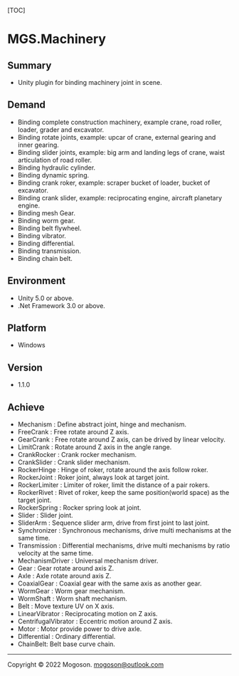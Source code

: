 [TOC]
# MGS.Machinery

## Summary
- Unity plugin for binding machinery joint in scene.

## Demand
- Binding complete construction machinery, example crane, road roller, loader, grader and excavator.
- Binding rotate joints, example: upcar of crane, external gearing and inner gearing.
- Binding slider joints, example: big arm and landing legs of crane, waist articulation of road roller.
- Binding hydraulic cylinder.
- Binding dynamic spring.
- Binding crank roker, example: scraper bucket of loader, bucket of excavator.
- Binding crank slider, example: reciprocating engine, aircraft planetary engine.
- Binding mesh Gear.
- Binding worm gear.
- Binding belt flywheel.
- Binding vibrator.
- Binding differential.
- Binding transmission.
- Binding chain belt.

## Environment
- Unity 5.0 or above.
- .Net Framework 3.0 or above.

## Platform
- Windows

## Version
- 1.1.0

## Achieve
- Mechanism : Define abstract joint, hinge and mechanism.
- FreeCrank : Free rotate around Z axis.
- GearCrank : Free rotate around Z axis, can be drived by linear velocity.
- LimitCrank : Rotate around Z axis in the angle range. 
- CrankRocker : Crank rocker mechanism.
- CrankSlider : Crank slider mechanism.
- RockerHinge : Hinge of roker, rotate around the axis follow roker.
- RockerJoint : Roker joint, always look at target joint.
- RockerLimiter : Limiter of roker, limit the distance of a pair rokers.
- RockerRivet : Rivet of roker, keep the same position(world space) as the target joint.
- RockerSpring : Rocker spring look at joint.
- Slider : Slider joint.
- SliderArm : Sequence slider arm, drive from first joint to last joint.
- Synchronizer : Synchronous mechanisms, drive multi mechanisms at the same time.
- Transmission : Differential mechanisms, drive multi mechanisms by ratio velocity at the same time.
- MechanismDriver : Universal mechanism driver.
- Gear : Gear rotate around axis Z.
- Axle : Axle rotate around axis Z.
- CoaxialGear : Coaxial gear with the same axis as another gear.
- WormGear : Worm gear mechanism.
- WormShaft : Worm shaft mechanism.
- Belt : Move texture UV on X axis.
- LinearVibrator : Reciprocating motion on Z axis.
- CentrifugalVibrator : Eccentric motion around Z axis.
- Motor : Motor provide power to drive axle. 
- Differential : Ordinary differential.
- ChainBelt: Belt base curve chain.

------

Copyright © 2022 Mogoson.	mogoson@outlook.com